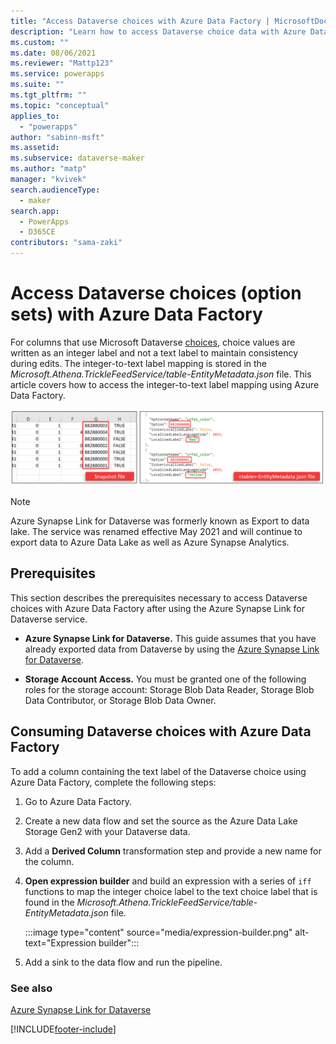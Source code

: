 ```yaml
---
title: "Access Dataverse choices with Azure Data Factory | MicrosoftDocs"
description: "Learn how to access Dataverse choice data with Azure Data Factory."
ms.custom: ""
ms.date: 08/06/2021
ms.reviewer: "Mattp123"
ms.service: powerapps
ms.suite: ""
ms.tgt_pltfrm: ""
ms.topic: "conceptual"
applies_to: 
  - "powerapps"
author: "sabinn-msft"
ms.assetid: 
ms.subservice: dataverse-maker
ms.author: "matp"
manager: "kvivek"
search.audienceType: 
  - maker
search.app: 
  - PowerApps
  - D365CE
contributors: "sama-zaki"
---
```


# Access Dataverse choices (option sets) with Azure Data Factory



For columns that use Microsoft Dataverse [choices](/powerapps/maker/data-platform/create-edit-global-option-sets), choice values are written as an integer label and not a text label to maintain consistency during edits. The integer-to-text label mapping is stored in the *Microsoft.Athena.TrickleFeedService/table-EntityMetadata.json* file. This article covers how to access the integer-to-text label mapping using Azure Data Factory.

![Access option set.](media/access-option-set.png "Access option set")

> [!NOTE]
> Azure Synapse Link for Dataverse was formerly known as Export to data lake. The service was renamed effective May 2021 and will continue to export data to Azure Data Lake as well as Azure Synapse Analytics.

## Prerequisites

This section describes the prerequisites necessary to access Dataverse choices with Azure Data Factory after using the Azure Synapse Link for Dataverse service.

- **Azure Synapse Link for Dataverse.** This guide assumes that you have already exported data from Dataverse by using the [Azure Synapse Link for Dataverse](export-to-data-lake.md).

- **Storage Account Access.** You must be granted one of the following roles for the storage account: Storage Blob Data Reader, Storage Blob Data Contributor, or Storage Blob Data Owner.

## Consuming Dataverse choices with Azure Data Factory

To add a column containing the text label of the Dataverse choice using Azure Data Factory, complete the following steps:

1. Go to Azure Data Factory.

2. Create a new data flow and set the source as the Azure Data Lake Storage Gen2 with your Dataverse data.

3. Add a **Derived Column** transformation step and provide a new name for the column.

4. **Open expression builder** and build an expression with a series of `iff` functions to map the integer choice label to the text choice label that is found in the *Microsoft.Athena.TrickleFeedService/table-EntityMetadata.json* file.

   :::image type="content" source="media/expression-builder.png" alt-text="Expression builder":::

5. Add a sink to the data flow and run the pipeline.

### See also

[Azure Synapse Link for Dataverse](./export-to-data-lake.md)

[!INCLUDE[footer-include](../../includes/footer-banner.md)]
